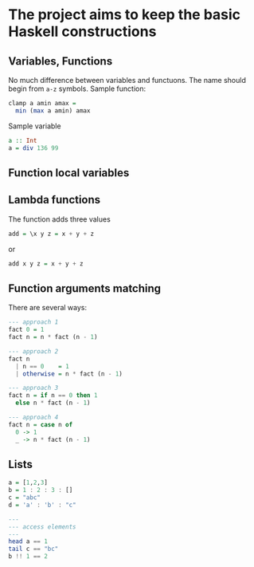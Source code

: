 # The project aims to keep the basic Haskell constructions

## Variables, Functions
No much difference between variables and functuons. The name should begin from `a-z` symbols.
Sample function:
```haskell
clamp a amin amax = 
  min (max a amin) amax
```
Sample variable
```haskell
a :: Int
a = div 136 99
```

## Function local variables


## Lambda functions
The function adds three values
```haskell
add = \x y z = x + y + z
```
or
```haskell
add x y z = x + y + z
```

## Function arguments matching
There are several ways:
```haskell
--- approach 1
fact 0 = 1
fact n = n * fact (n - 1)

--- approach 2
fact n 
  | n == 0    = 1
  | otherwise = n * fact (n - 1)

--- approach 3
fact n = if n == 0 then 1
  else n * fact (n - 1)

--- approach 4
fact n = case n of
  0 -> 1
  _ -> n * fact (n - 1)
```

## Lists
```haskell
a = [1,2,3]
b = 1 : 2 : 3 : []
c = "abc"
d = 'a' : 'b' : "c"

---
--- access elements
---
head a == 1
tail c == "bc"
b !! 1 == 2
```

